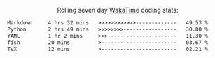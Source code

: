 <p align="center">Rolling seven day <a href="https://wakatime.com/@syrkis"/>WakaTime</a> coding stats:</p>
<!--START_SECTION:waka-->

```txt
Markdown     4 hrs 32 mins   >>>>>>>>>>>>-------------   49.53 %
Python       2 hrs 49 mins   >>>>>>>>-----------------   30.80 %
YAML         1 hr 2 mins     >>>----------------------   11.30 %
fish         20 mins         >------------------------   03.67 %
TeX          12 mins         >------------------------   02.21 %
```

<!--END_SECTION:waka-->
